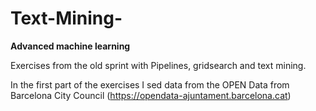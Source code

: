 # Text-Mining-

**Advanced machine learning**

Exercises from the old sprint with Pipelines, gridsearch and text mining.


In the first part of the exercises I sed data from the OPEN Data from Barcelona City Council (https://opendata-ajuntament.barcelona.cat)
